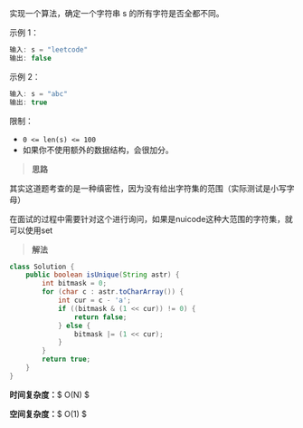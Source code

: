 实现一个算法，确定一个字符串 s 的所有字符是否全都不同。

示例 1：
```java
输入: s = "leetcode"
输出: false 
```


示例 2：
```java
输入: s = "abc"
输出: true
```

限制：

- `0 <= len(s) <= 100`
- 如果你不使用额外的数据结构，会很加分。



> **思路**

其实这道题考查的是一种缜密性，因为没有给出字符集的范围（实际测试是小写字母）

在面试的过程中需要针对这个进行询问，如果是nuicode这种大范围的字符集，就可以使用set



> **解法**

```java
class Solution {
    public boolean isUnique(String astr) {
        int bitmask = 0;
        for (char c : astr.toCharArray()) {
            int cur = c - 'a';
            if ((bitmask & (1 << cur)) != 0) {
                return false;
            } else {
                bitmask |= (1 << cur);
            }
        }
        return true;
    }
}
```

**时间复杂度：**$ O(N) $

**空间复杂度：**$ O(1) $
